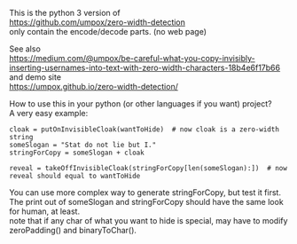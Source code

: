 This is the python 3 version of  
https://github.com/umpox/zero-width-detection  
only contain the encode/decode parts. (no web page)

See also  
https://medium.com/@umpox/be-careful-what-you-copy-invisibly-inserting-usernames-into-text-with-zero-width-characters-18b4e6f17b66  
and demo site  
https://umpox.github.io/zero-width-detection/  

How to use this in your python (or other languages if you want) project?  
A very easy example:  
```
cloak = putOnInvisibleCloak(wantToHide)  # now cloak is a zero-width string
someSlogan = "Stat do not lie but I."
stringForCopy = someSlogan + cloak

reveal = takeOffInvisibleCloak(stringForCopy[len(someSlogan):])  # now reveal should equal to wantToHide
```
You can use more complex way to generate stringForCopy, but test it first.  
The print out of someSlogan and stringForCopy should have the same look for human, at least.  
note that if any char of what you want to hide is special, may have to modify zeroPadding() and binaryToChar().
